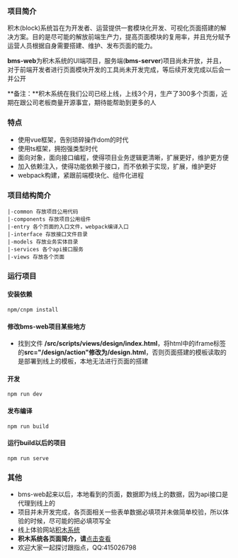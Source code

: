 ### 项目简介

积木(block)系统旨在为开发者、运营提供一套模块化开发、可视化页面搭建的解决方案。目的是尽可能的解放前端生产力，提高页面模块的复用率，并且充分赋予运营人员根据自身需要搭建、维护、发布页面的能力。

**bms-web**为积木系统的UI端项目，服务端(**bms-server**)项目尚未开放，并且，对于前端开发者进行页面模块开发的工具尚未开发完成，等后续开发完成以后会一并公开

**备注：**积木系统在我们公司已经上线，上线3个月，生产了300多个页面，近期在跟公司老板商量开源事宜，期待能帮助到更多的人

### 特点

- 使用vue框架，告别琐碎操作dom的时代
- 使用ts框架，拥抱强类型时代
- 面向对象，面向接口编程，使得项目业务逻辑更清晰，扩展更好，维护更方便
- 加入依赖注入，使得功能依赖于接口，而不依赖于实现，扩展，维护更好
- webpack构建，紧跟前端模块化、组件化进程

### 项目结构简介

```
|-common 存放项目公用代码
|-components 存放项目公用组件
|-entry 各个页面的入口文件，webpack编译入口
|-interface 存放接口文件目录
|-models 存放业务实体目录
|-services 各个api接口服务
|-views 存放各个页面
```

### 运行项目

#### 安装依赖

```
npm/cnpm install
```

#### 修改bms-web项目某些地方

- 找到文件 **/src/scripts/views/design/index.html**，将html中的iframe标签的**src="/design/action"**修改为**/design.html**，否则页面搭建的模板读取的是部署到线上的模板，本地无法进行页面的搭建

#### 开发

```
npm run dev
```

#### 发布编译

```
npm run build
```
#### 运行build以后的项目

```
npm run serve
```
### 其他

- bms-web起来以后，本地看到的页面，数据即为线上的数据，因为api接口是代理到线上的
- 项目并未开发完成，各页面相关一些表单数据必填项并未做简单校验，所以体验的时候，尽可能的把必填项写全
- 线上体验网站[积木系统](http://www.51qututu.com)
- **积木系统各页面简介，请**[点击查看](https://github.com/ljcheibao/bms-web/blob/master/docs/introduce.md)
- 欢迎大家一起探讨跟指点，QQ:415026798

